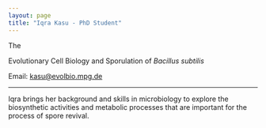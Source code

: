 ```yaml
---
layout: page
title: "Iqra Kasu - PhD Student"
---
```


The 

Evolutionary Cell Biology and Sporulation of _Bacillus subtilis_

Email: kasu@evolbio.mpg.de

---

Iqra brings her background and skills in microbiology to explore the biosynthetic activities and metabolic processes that are important for the process of spore revival.
